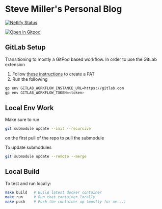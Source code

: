 # Steve Miller's Personal Blog

[![Netlify Status](https://api.netlify.com/api/v1/badges/4dee8665-200d-43f2-8d9e-c1749b1e82ad/deploy-status)](https://app.netlify.com/sites/r15cookieblog/deploys)

[![Open in Gitpod](https://gitpod.io/button/open-in-gitpod.svg)](https://gitpod.io/#https://gitlab.com/ssmiller25/r15cookieblog/-/tree/main)

## GitLab Setup

Transitioning to mostly a GitPod based workflow.  In order to use the GitLab extension

1. Follow [these instructions](https://gitlab.com/gitlab-org/gitlab-vscode-extension#step-1-create-your-personal-access-token) to create a PAT
2. Run the following

```sh
gp env GITLAB_WORKFLOW_INSTANCE_URL=https://gitlab.com
gp env GITLAB_WORKFLOW_TOKEN=<token>
```


## Local Env Work

Make sure to run
```sh
git submodule update --init --recursive
```
on the first pull of the repo to pull the submodule

To update submodules

```sh
git submodule update --remote --merge
```

## Local Build

To test and run locally:

```sh
make build   # Build latest docker container
make run     # Run that container locally
make push    # Push the container up (mostly for me...)
```